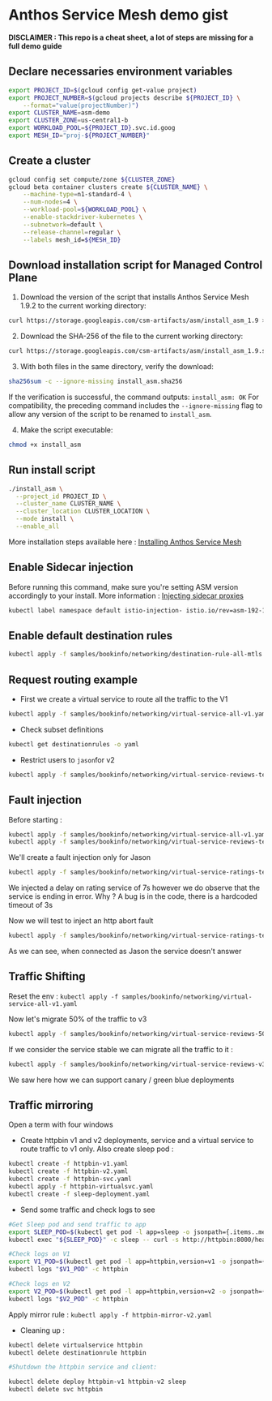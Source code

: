 # Anthos Service Mesh demo gist

**DISCLAIMER : This repo is a cheat sheet, a lot of steps are missing for a full demo guide**

## Declare necessaries environment variables

```sh
export PROJECT_ID=$(gcloud config get-value project)
export PROJECT_NUMBER=$(gcloud projects describe ${PROJECT_ID} \
    --format="value(projectNumber)")
export CLUSTER_NAME=asm-demo
export CLUSTER_ZONE=us-central1-b
export WORKLOAD_POOL=${PROJECT_ID}.svc.id.goog
export MESH_ID="proj-${PROJECT_NUMBER}"
```

## Create a cluster

```sh
gcloud config set compute/zone ${CLUSTER_ZONE}
gcloud beta container clusters create ${CLUSTER_NAME} \
    --machine-type=n1-standard-4 \
    --num-nodes=4 \
    --workload-pool=${WORKLOAD_POOL} \
    --enable-stackdriver-kubernetes \
    --subnetwork=default \
    --release-channel=regular \
    --labels mesh_id=${MESH_ID}
```

## Download installation script for Managed Control Plane

1. Download the version of the script that installs Anthos Service Mesh 1.9.2 to the current working directory:

```sh
curl https://storage.googleapis.com/csm-artifacts/asm/install_asm_1.9 > install_asm
```

2. Download the SHA-256 of the file to the current working directory:

```sh
curl https://storage.googleapis.com/csm-artifacts/asm/install_asm_1.9.sha256 > install_asm.sha256
```

3. With both files in the same directory, verify the download:

```sh
sha256sum -c --ignore-missing install_asm.sha256
```

If the verification is successful, the command outputs: `install_asm: OK` For compatibility, the preceding command includes the `--ignore-missing` flag to allow any version of the script to be renamed to `install_asm`.

4. Make the script executable:

```sh
chmod +x install_asm
```

## Run install script

```sh
./install_asm \
  --project_id PROJECT_ID \
  --cluster_name CLUSTER_NAME \
  --cluster_location CLUSTER_LOCATION \
  --mode install \
  --enable_all
  ```


More installation steps available here : [Installing Anthos Service Mesh](https://cloud.google.com/service-mesh/docs/scripted-install/gke-install)

## Enable Sidecar injection

Before running this command, make sure you're setting ASM version accordingly to your install. More information : [Injecting sidecar proxies](https://cloud.google.com/service-mesh/docs/proxy-injection)

```sh
kubectl label namespace default istio-injection- istio.io/rev=asm-192-1 --overwrite
```


## Enable default destination rules

```sh
kubectl apply -f samples/bookinfo/networking/destination-rule-all-mtls.yaml
```

## Request routing example

- First we create a virtual service to route all the traffic to the V1

```sh
kubectl apply -f samples/bookinfo/networking/virtual-service-all-v1.yaml
```

- Check subset definitions

```sh
kubectl get destinationrules -o yaml
```

- Restrict users to `jason`for v2

```sh
kubectl apply -f samples/bookinfo/networking/virtual-service-reviews-test-v2.yaml
```

## Fault injection

Before starting :

```sh
kubectl apply -f samples/bookinfo/networking/virtual-service-all-v1.yaml
kubectl apply -f samples/bookinfo/networking/virtual-service-reviews-test-v2.yaml
```

We'll create a fault injection only for Jason

```sh
kubectl apply -f samples/bookinfo/networking/virtual-service-ratings-test-delay.yaml
```

We injected a delay on rating service of 7s however we do observe that the service is ending in error. Why ? A bug is in the code, there is a hardcoded timeout of 3s

Now we will test to inject an http abort fault

```sh
kubectl apply -f samples/bookinfo/networking/virtual-service-ratings-test-abort.yaml
```

As we can see, when connected as Jason the service doesn't answer

## Traffic Shifting

Reset the env : `kubectl apply -f samples/bookinfo/networking/virtual-service-all-v1.yaml`

Now let's migrate 50% of the traffic to v3

```sh
kubectl apply -f samples/bookinfo/networking/virtual-service-reviews-50-v3.yaml
```

If we consider the service stable we can migrate all the traffic to it :

```sh
kubectl apply -f samples/bookinfo/networking/virtual-service-reviews-v3.yaml
```

We saw here how we can support canary / green blue deployments

## Traffic mirroring

Open a term with four windows

- Create httpbin v1 and v2 deployments, service and a virtual service to route traffic to v1 only. Also create sleep pod :

```sh
kubectl create -f httpbin-v1.yaml
kubectl create -f httpbin-v2.yaml
kubectl create -f httpbin-svc.yaml
kubectl apply -f httpbin-virtualsvc.yaml
kubectl create -f sleep-deployment.yaml
```

- Send some traffic and check logs to see

```sh
#Get Sleep pod and send traffic to app
export SLEEP_POD=$(kubectl get pod -l app=sleep -o jsonpath={.items..metadata.name})
kubectl exec "${SLEEP_POD}" -c sleep -- curl -s http://httpbin:8000/headers

#Check logs on V1
export V1_POD=$(kubectl get pod -l app=httpbin,version=v1 -o jsonpath={.items..metadata.name})
kubectl logs "$V1_POD" -c httpbin

#Check logs en V2
export V2_POD=$(kubectl get pod -l app=httpbin,version=v2 -o jsonpath={.items..metadata.name})
kubectl logs "$V2_POD" -c httpbin
```

Apply mirror rule : `kubectl apply -f httpbin-mirror-v2.yaml`

- Cleaning up :

```sh
kubectl delete virtualservice httpbin
kubectl delete destinationrule httpbin

#Shutdown the httpbin service and client:

kubectl delete deploy httpbin-v1 httpbin-v2 sleep
kubectl delete svc httpbin
```
